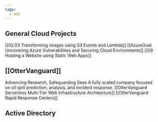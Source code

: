```yaml
---
tags:
  - moc
---
```

## General Cloud Projects
[[02.03 Transforming images using S3 Events and Lambda]]
[[AzureGoat Uncovering Azure Vulnerabilities and Securing Cloud Environments]]
[[09 Hosting a Website using Static Web Apps]]

## [[OtterVanguard]]
Advancing Research, Safeguarding Seas
A fully scaled company focused on oil spill prediction, analysis, and incident response. 
[[OtterVanguard Serverless Multi-Tier Web Infrastructure Architecture]]
[[OtterVanguard Rapid Response Centers]]

## Active Directory


